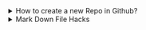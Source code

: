 <!-- Hello World I am a comment line, which is visiable only in changing mode -->

<!-- https://docs.github.com/en/repositories -->

<!-- Collapsed Section 1 -->
<details>
 <summary>How to create a new Repo in Github?</summary>

<picture>
 <img alt="Create-a-new-Repo" src="images/Create-a-new-Repo.png">
</picture>

<picture>
 <img alt="Repo-PopUp" src="images/Repo-PopUp.png">
</picture>

# How to add a File?

<picture>
 <img alt="add-new-file" src="images/add-new-file.png">
</picture>

<picture>
 <img alt="edit-and-commit-new-file" src="images/edit-and-commit-new-file.png">
</picture>

# How to add a Folder?

<picture>
 <img alt="add-new-folder" src="images/add-new-folder.png">
</picture>

</details> <!-- Collapsed Section 1 -->

<!-- Collapsed Section 2 -->

<details> 
  <summary>Mark Down File Hacks</summary>

<!-- Headings -->
#   Use #   for first  level heading
##  Use ##  for second level heading
### Use ### for third  level heading

<!-- Table -->
| ID | Name       |
|----|------------|
|   1| Eubulaner 1|
|   2| Eubulaner 2|
|   3| Eubulaner 3|

</details> <!-- Collapsed Section 2 -->
